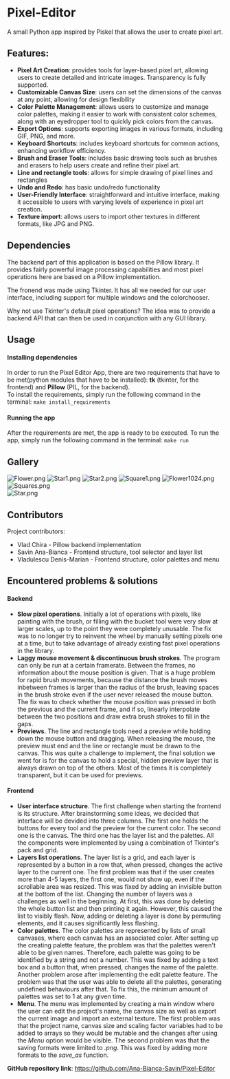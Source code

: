 # Pixel-Editor


A small Python app inspired by Piskel that allows the user to create pixel art.     

## Features:
- **Pixel Art Creation**: provides tools for layer-based pixel art, allowing users to create detailed and intricate images. Transparency is fully supported.
- **Customizable Canvas Size**: users can set the dimensions of the canvas at any point, allowing for design flexibility
- **Color Palette Management**: allows users to customize and manage color palettes, making it easier to work with consistent color schemes, along with an eyedropper tool to quickly pick colors from the canvas.
- **Export Options**: supports exporting images in various formats, including GIF, PNG, and more.
- **Keyboard Shortcuts**: includes keyboard shortcuts for common actions, enhancing workflow efficiency.
- **Brush and Eraser Tools**: includes basic drawing tools such as brushes and erasers to help users create and refine their pixel art.
- **Line and rectangle tools**: allows for simple drawing of pixel lines and rectangles
- **Undo and Redo**: has basic undo/redo functionality
- **User-Friendly Interface**: straightforward and intuitive interface, making it accessible to users with varying levels of experience in pixel art creation.
- **Texture import**: allows users to import other textures in different formats, like JPG and PNG.

## Dependencies
The backend part of this application is based on the Pillow library. It provides fairly powerful image processing capabilities and most pixel operations here are based on a Pillow implementation.   

The fronend was made using Tkinter. It has all we needed for our user interface, including support for multiple windows and the colorchooser.

Why not use Tkinter's default pixel operations? The idea was to provide a backend API that can then be used in conjunction with any GUI library.

## Usage
#### Installing dependencies
In order to run the Pixel Editor App, there are two requirements that have to be met(python modules that have to be installed): **tk** (tkinter, for the frontend) and **Pillow** (PIL, for the backend).\
To install the requirements, simply run the following command in the terminal:
```make install_requirements```
#### Running the app
After the requirements are met, the app is ready to be executed. To run the app, simply run the following command in the terminal:
```make run```

## Gallery
![Flower.png](gallery%2FFlower.png)
![Star1.png](gallery%2FStar1.png)
![Star2.png](gallery%2FStar2.png)
![Square1.png](gallery%2FSquare1.png)
![Flower1024.png](gallery%2FFlower1024.png)
![Squares.png](gallery%2FSquares.png)\
![Star.png](gallery%2FStar.png)
## Contributors
Project contributors:
- Vlad Chira - Pillow backend implementation
- Savin Ana-Bianca - Frontend structure, tool selector and layer list
- Vladulescu Denis-Marian - Frontend structure, color palettes and menu

## Encountered problems & solutions
#### Backend
- **Slow pixel operations**. Initially a lot of operations with pixels, like painting with the brush, or filling with the bucket tool were very slow at larger scales, up to the point they were completely unusable. The fix was to no longer try to reinvent the wheel by manually setting pixels one at a time, but to take advantage of already existing fast pixel operations in the library.
- **Laggy mouse movement & discontinuous brush strokes**. The program can only be run at a certain framerate. Between the frames, no information about the mouse position is given. That is a huge problem for rapid brush movements, because the distance the brush moves inbetween frames is larger than the radius of the brush, leaving spaces in the brush stroke even if the user never released the mouse button. The fix was to check whether the mouse position was pressed in both the previous and the current frame, and if so, linearly interpolate between the two positions and draw extra brush strokes to fill in the gaps.
- **Previews**. The line and rectangle tools need a preview while holding down the mouse button and dragging. When releasing the mouse, the preview must end and the line or rectangle must be drawn to the canvas. This was quite a challenge to implement, the final solution we went for is for the canvas to hold a special, hidden preview layer that is always drawn on top of the others. Most of the times it is completely transparent, but it can be used for previews.

#### Frontend
- **User interface structure**. The first challenge when starting the frontend is its structure. After brainstorming some ideas, we decided that interface will be devided into three columns. The first one holds the buttons for every tool and the preview for the current color. The second one is the canvas. The third one has the layer list and the palettes. All the components were implemented by using a combination of Tkinter's pack and grid.
- **Layers list operations**. The layer list is a grid, and each layer is represented by a button in a row that, when pressed, changes the active layer to the current one. The first problem was that if the user creates more than 4-5 layers, the first one, would not show up, even if the scrollable area was resized. This was fixed by adding an invisible button at the bottom of the list. Changing the number of layers was a challenges as well in the beginning. At first, this was done by deleting the whole button list and then printing it again. However, this caused the list to visibly flash. Now, adding or deleting a layer is done by permuting elements, and it causes significantly less flashing.
- **Color palettes**. The color palettes are represented by lists of small canvases, where each canvas has an associated color. After setting up the creating palette feature, the problem was that the palettes weren't able to be given names. Therefore, each palette was going to be identified by a string and not a number. This was fixed by adding a text box and a button that, when pressed, changes the name of the palette. Another problem arose after implementing the edit palette feature. The problem was that the user was able to delete all the palettes, generating undefined behaviours after that. To fix this, the minimum amount of palettes was set to 1 at any given time.
- **Menu**. The menu was implemented by creating a main window where the user can edit the project's name, the canvas size as well as export the current image and import an external texture. The first problem was that the project name, canvas size and scaling factor variables had to be added to arrays so they would be mutable and the changes after using the *Menu* option would be visible. The second problem was that the saving formats were limited to *.png*. This was fixed by adding more formats to the *save_as* function.

**GitHub repository link**: https://github.com/Ana-Bianca-Savin/Pixel-Editor